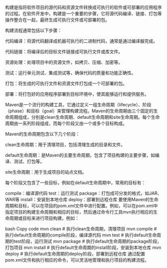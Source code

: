 构建是指将软件项目的源代码和资源文件转换成可执行的软件或可部署的应用程序的过程。在软件开发中，构建是一个重要的步骤，它将源代码编译、链接、打包等操作整合在一起，最终生成可执行文件或可部署的包。

构建流程通常包括以下步骤：

代码编译：将源代码翻译成机器可执行的二进制代码，通常是通过编译器完成。

代码链接：将编译后的目标文件链接成可执行文件或库文件。

资源处理：处理项目中的资源文件，如拷贝、压缩、加密等。

测试：运行单元测试、集成测试等，确保代码的质量和功能正确性。

打包：将生成的可执行文件和资源文件打包成一个可部署的包。

部署：将打包好的应用程序部署到目标环境中，使其能够运行和提供服务。

Maven是一个流行的构建工具，它通过定义一组生命周期（lifecycle）、阶段（phase）和目标（goal）来管理构建流程。Maven的生命周期由三个固定的生命周期组成，分别是clean生命周期、default生命周期和site生命周期。每个生命周期由一系列阶段组成，而每个阶段又由一个或多个目标构成。

Maven的生命周期包含以下几个阶段：

clean生命周期：用于清理项目，包括清理生成的目录和文件。

default生命周期：是Maven的主要生命周期，包含了项目构建的主要步骤，如编译、测试、打包等。

site生命周期：用于生成项目的站点文档。

每个阶段又包含了一些目标，例如在default生命周期中，常用的目标有：

compile：编译源代码
test：运行测试
package：打包成可分发的格式，如JAR、WAR等
install：安装到本地仓库
deploy：部署到远程仓库
要使用Maven的生命周期和目标，可以在项目的pom.xml文件中进行配置。例如，可以在pom.xml中指定项目的构建生命周期和相应的目标，然后通过命令行工具mvn执行相应的生命周期或目标来进行项目构建。例如：

bash
Copy code
mvn clean  # 执行clean生命周期，清理项目
mvn compile  # 执行default生命周期的compile阶段，编译源代码
mvn test  # 执行default生命周期的test阶段，运行测试
mvn package  # 执行default生命周期的package阶段，打包项目
mvn install  # 执行default生命周期的install阶段，安装到本地仓库
mvn deploy  # 执行default生命周期的deploy阶段，部署到远程仓库
通过配置pom.xml文件和执行相应的命令，可以灵活地管理和执行项目的构建流程。
